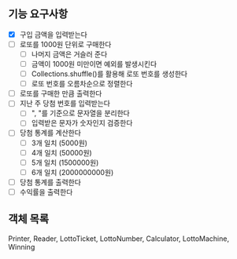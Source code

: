 ## 기능 요구사항
- [X] 구입 금액을 입력받는다
- [ ] 로또를 1000원 단위로 구매한다
  - [ ] 나머지 금액은 거슬러 준다
  - [ ] 금액이 1000원 미만이면 예외를 발생시킨다
  - [ ] Collections.shuffle()를 활용해 로또 번호를 생성한다
  - [ ] 로또 번호를 오름차순으로 정렬한다
- [ ] 로또를 구매한 만큼 출력한다
- [ ] 지난 주 당첨 번호를 입력받는다
  - [ ] ", "를 기준으로 문자열을 분리한다
  - [ ] 입력받은 문자가 숫자인지 검증한다
- [ ] 당첨 통계를 계산한다
  - [ ] 3개 일치 (5000원)
  - [ ] 4개 일치 (50000원)
  - [ ] 5개 일치 (1500000원)
  - [ ] 6개 일치 (2000000000원)
- [ ] 당첨 통계를 출력한다
- [ ] 수익률을 출력한다

## 객체 목록
Printer, Reader, LottoTicket, LottoNumber, Calculator, LottoMachine, Winning
